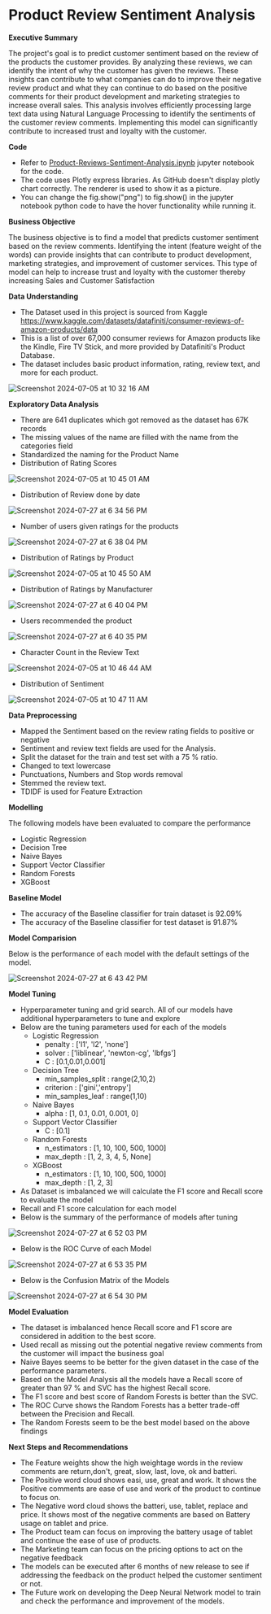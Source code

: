 # Product Review Sentiment Analysis


**Executive Summary**

The project's goal is to predict customer sentiment based on the review of the products the customer provides. 
By analyzing these reviews, we can identify the intent of why the customer has given the reviews. These insights can contribute to what companies can do to improve their negative review product and what they can continue 
to do based on the positive comments for their product development and marketing strategies to increase overall sales. This analysis involves efficiently processing large text data using Natural Language Processing 
to identify the sentiments of the customer review comments. Implementing this model can significantly contribute to increased trust and loyalty with the customer.

**Code**

- Refer to [Product-Reviews-Sentiment-Analysis.ipynb](https://github.com/tombharath/product-review-sentiment-analysis-ai-bk/blob/main/Product-Reviews-Sentiment-Analysis.ipynb) jupyter notebook for the code.
- The code uses Plotly express libraries. As GitHub doesn't display plotly chart correctly. The renderer is used to show it as a picture.
- You can change the fig.show("png") to fig.show() in the jupyter notebook python code to have the hover functionality while running it.

**Business Objective**

The business objective is to find a model that predicts customer sentiment based on the review comments. Identifying the intent (feature weight of the words) can provide insights that can contribute to product development, marketing strategies, 
and improvement of customer services. This type of model can help to increase trust and loyalty with the customer thereby increasing Sales and Customer Satisfaction

**Data Understanding**

- The Dataset used in this project is sourced from Kaggle https://www.kaggle.com/datasets/datafiniti/consumer-reviews-of-amazon-products/data
- This is a list of over 67,000 consumer reviews for Amazon products like the Kindle, Fire TV Stick, and more provided by Datafiniti's Product Database.
- The dataset includes basic product information, rating, review text, and more for each product.

![Screenshot 2024-07-05 at 10 32 16 AM](https://github.com/tombharath/product-review-sentiment-analysis-ai-bk/assets/37302704/5577f88b-a084-471f-89b7-f49d78937960)

**Exploratory Data Analysis**
- There are 641 duplicates which got removed as the dataset has 67K records
- The missing values of the name are filled with the name from the categories field
- Standardized the naming for the Product Name
- Distribution of Rating Scores
  
![Screenshot 2024-07-05 at 10 45 01 AM](https://github.com/tombharath/product-review-sentiment-analysis-ai-bk/assets/37302704/3f331a6b-2f97-49a1-99b8-7ed9684442cc)

- Distribution of Review done by date

![Screenshot 2024-07-27 at 6 34 56 PM](https://github.com/user-attachments/assets/761a9507-83c0-4cb6-97f4-735abfc86cb0)

- Number of users given ratings for the products

![Screenshot 2024-07-27 at 6 38 04 PM](https://github.com/user-attachments/assets/37a442c4-ace0-418b-9d95-f859b4cf17b4)

- Distribution of Ratings by Product

![Screenshot 2024-07-05 at 10 45 50 AM](https://github.com/tombharath/product-review-sentiment-analysis-ai-bk/assets/37302704/7474697b-3f2c-4d6f-aea0-da9414e9db73)

- Distribution of Ratings by Manufacturer

![Screenshot 2024-07-27 at 6 40 04 PM](https://github.com/user-attachments/assets/f0c658b7-d77a-4a51-abb5-4caae6c6c07a)

- Users recommended the product

![Screenshot 2024-07-27 at 6 40 35 PM](https://github.com/user-attachments/assets/1fc079fb-6aa8-46c7-b31b-f24365937f37)

- Character Count in the Review Text

![Screenshot 2024-07-05 at 10 46 44 AM](https://github.com/tombharath/product-review-sentiment-analysis-ai-bk/assets/37302704/7f01e5f6-58d8-4f04-a116-fef49cc826ab)

- Distribution of Sentiment
  
![Screenshot 2024-07-05 at 10 47 11 AM](https://github.com/tombharath/product-review-sentiment-analysis-ai-bk/assets/37302704/117314f9-070d-4c34-8908-6208a946ecec)

**Data Preprocessing**

- Mapped the Sentiment based on the review rating fields to positive or negative 
- Sentiment and review text fields are used for the Analysis.
- Split the dataset for the train and test set with a 75 % ratio.
- Changed to text lowercase
- Punctuations, Numbers and Stop words removal
- Stemmed the review text.
- TDIDF is used for Feature Extraction
  
**Modelling**

The following models have been evaluated to compare the performance

- Logistic Regression
- Decision Tree
- Naive Bayes
- Support Vector Classifier
- Random Forests
- XGBoost

**Baseline Model**

- The accuracy of the Baseline classifier for train dataset is 92.09%
- The accuracy of the Baseline classifier for test dataset is 91.87%


**Model Comparision**

Below is the performance of each model with the default settings of the model.

![Screenshot 2024-07-27 at 6 43 42 PM](https://github.com/user-attachments/assets/c66feaa6-2d37-4771-93eb-8283c0818c69)


**Model Tuning**

- Hyperparameter tuning and grid search. All of our models have additional hyperparameters to tune and explore
- Below are the tuning parameters used for each of the models
  - Logistic Regression
    - penalty : ['l1', 'l2', 'none']
    - solver : ['liblinear', 'newton-cg', 'lbfgs']
    - C : [0.1,0.01,0.001]
  - Decision Tree
    - min_samples_split : range(2,10,2)
    - criterion : ['gini','entropy']
    - min_samples_leaf : range(1,10)
  - Naive Bayes
    - alpha : [1, 0.1, 0.01, 0.001, 0] 
  - Support Vector Classifier
    - C : [0.1] 
  - Random Forests
    - n_estimators : [1, 10, 100, 500, 1000]
    - max_depth : [1, 2, 3, 4, 5, None]
  - XGBoost
    - n_estimators : [1, 10, 100, 500, 1000]
    - max_depth : [1, 2, 3]
- As Dataset is imbalanced we will calculate the F1 score and Recall score to evaluate the model
- Recall and F1 score calculation for each model
- Below is the summary of the performance of models after tuning
  
![Screenshot 2024-07-27 at 6 52 03 PM](https://github.com/user-attachments/assets/1db9cdab-4da0-4c4d-8ba2-0744f79c8e30)

- Below is the ROC Curve of each Model

![Screenshot 2024-07-27 at 6 53 35 PM](https://github.com/user-attachments/assets/abe0e3ee-fe51-47f0-a86d-87461777c866)

- Below is the Confusion Matrix of the Models

![Screenshot 2024-07-27 at 6 54 30 PM](https://github.com/user-attachments/assets/b4644b0b-fe27-4353-b37b-4a4c9f5142cc)

**Model Evaluation**

- The dataset is imbalanced hence Recall score and F1 score are considered in addition to the best score.
- Used recall as missing out the potential negative review comments from the customer will impact the business goal
- Naive Bayes seems to be better for the given dataset in the case of the performance parameters.
- Based on the Model Analysis all the models have a Recall score of greater than 97 % and SVC has the highest Recall score.
- The F1 score and best score of Random Forests is better than the SVC.
- The ROC Curve shows the Random Forests has a better trade-off between the Precision and Recall.
- The Random Forests seem to be the best model based on the above findings


**Next Steps and Recommendations**

- The Feature weights show the high weightage words in the review comments are return,don't, great, slow, last, love, ok and batteri.
- The Positive word cloud shows easi, use, great and work. It shows the Positive comments are ease of use and work of the product to continue to focus on.
- The Negative word cloud shows the batteri, use, tablet, replace and price. It shows most of the negative comments are based on Battery usage on tablet and price.
- The Product team can focus on improving the battery usage of tablet and continue the ease of use of products.
- The Marketing team can focus on the pricing options to act on the negative feedback
- The models can be executed after 6 months of new release to see if addressing the feedback on the product helped the customer sentiment or not.
- The Future work on developing the Deep Neural Network model to train and check the performance and improvement of the models.
